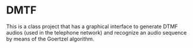 # DMTF
 This is a class project that has a graphical interface to generate DTMF audios (used in the telephone network) and recognize an audio sequence by means of the Goertzel algorithm.
